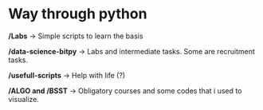 # Way through python

**/Labs** -> Simple scripts to learn the basis  

**/data-science-bitpy** ->  Labs and intermediate tasks. Some are recruitment tasks.

**/usefull-scripts** -> Help with life (?)

**/ALGO and /BSST** -> Obligatory courses and some codes that i used to visualize.
